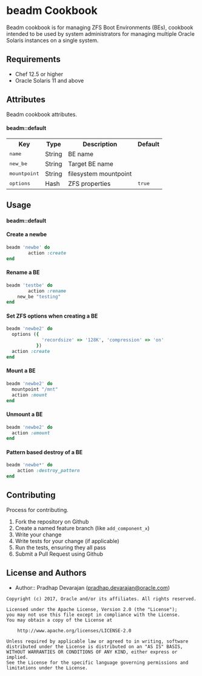 beadm Cookbook
==============
Beadm cookbook is for managing ZFS Boot Environments (BEs), cookbook
intended to be used by system administrators for managing multiple 
Oracle Solaris instances on a single system.


Requirements
------------
- Chef 12.5 or higher
- Oracle Solaris 11 and above


Attributes
----------
Beadm cookbook attributes.

#### beadm::default
<table>
  <tr>
    <th>Key</th>
    <th>Type</th>
    <th>Description</th>
    <th>Default</th>
  </tr>
  <tr>
    <td><tt>name</tt></td>
    <td>String</td>
    <td>BE name</td>
    <td><tt></tt></td>
  </tr>
  <tr>
    <td><tt>new_be</tt></td>
    <td>String</td>
    <td>Target BE name</td>
    <td><tt></tt></td>
  </tr>
  <tr>
    <td><tt>mountpoint</tt></td>
    <td>String</td>
    <td>filesystem mountpoint</td>
    <td><tt></tt></td>
  </tr>
  <tr>
    <td><tt>options</tt></td>
    <td>Hash</td>
    <td>ZFS properties</td>
    <td><tt>true</tt></td>
  </tr>


</table>

Usage
-----
#### beadm::default

#### Create a newbe
```ruby
beadm 'newbe' do
        action :create
end
```

#### Rename a BE
```ruby
beadm 'testbe' do
        action :rename
	new_be "testing"
end
```

#### Set ZFS options when creating a BE
```ruby
beadm 'newbe2' do
  options ({
             'recordsize' => '128K', 'compression' => 'on'
           })
  action :create
end
```

#### Mount a BE
```ruby
beadm 'newbe2' do
  mountpoint "/mnt"
  action :mount
end
```

#### Unmount a BE
```ruby
beadm 'newbe2' do
  action :umount
end
```

#### Pattern based destroy of a BE
```ruby
beadm 'newbe*' do
	action :destroy_pattern
end
```

Contributing
------------
Process for contributing.

1. Fork the repository on Github
2. Create a named feature branch (like `add_component_x`)
3. Write your change
4. Write tests for your change (if applicable)
5. Run the tests, ensuring they all pass
6. Submit a Pull Request using Github

License and Authors
-------------------
- Author:: Pradhap Devarajan ([pradhap.devarajan@oracle.com](mailto:pradhap.devarajan@oracle.com))

```text
Copyright (c) 2017, Oracle and/or its affiliates. All rights reserved.

Licensed under the Apache License, Version 2.0 (the "License");
you may not use this file except in compliance with the License.
You may obtain a copy of the License at

    http://www.apache.org/licenses/LICENSE-2.0

Unless required by applicable law or agreed to in writing, software
distributed under the License is distributed on an "AS IS" BASIS,
WITHOUT WARRANTIES OR CONDITIONS OF ANY KIND, either express or implied.
See the License for the specific language governing permissions and
limitations under the License.
```
